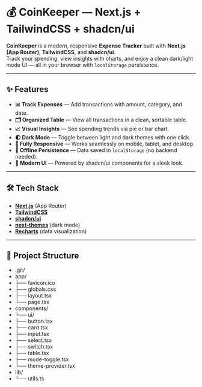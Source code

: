 # 💰 CoinKeeper — Next.js + TailwindCSS + shadcn/ui

**CoinKeeper** is a modern, responsive **Expense Tracker** built with **Next.js (App Router)**, **TailwindCSS**, and **shadcn/ui**.  
Track your spending, view insights with charts, and enjoy a clean dark/light mode UI — all in your browser with `localStorage` persistence.

---

## ✨ Features

- **📊 Track Expenses** — Add transactions with amount, category, and date.
- **🗂 Organized Table** — View all transactions in a clean, sortable table.
- **📈 Visual Insights** — See spending trends via pie or bar chart.
- **🌓 Dark Mode** — Toggle between light and dark themes with one click.
- **📱 Fully Responsive** — Works seamlessly on mobile, tablet, and desktop.
- **💾 Offline Persistence** — Data saved in `localStorage` (no backend needed).
- **🎨 Modern UI** — Powered by shadcn/ui components for a sleek look.

---

## 🛠 Tech Stack

- **[Next.js](https://nextjs.org/)** (App Router)
- **[TailwindCSS](https://tailwindcss.com/)**
- **[shadcn/ui](https://ui.shadcn.com/)**
- **[next-themes](https://github.com/pacocoursey/next-themes)** (dark mode)
- **[Recharts](https://recharts.org/en-US/)** (data visualization)

---

## 📂 Project Structure

- .git/
- app/
- ├── favicon.ico
- ├── globals.css
-  ├── layout.tsx
-  └── page.tsx
-  components/
-  └── ui/
-  ├── button.tsx
-  ├── card.tsx
-  ├── input.tsx
-  ├── select.tsx
-  ├── switch.tsx
-  ├── table.tsx
-  ├── mode-toggle.tsx
-  └── theme-provider.tsx
-  lib/
-  └── utils.ts
